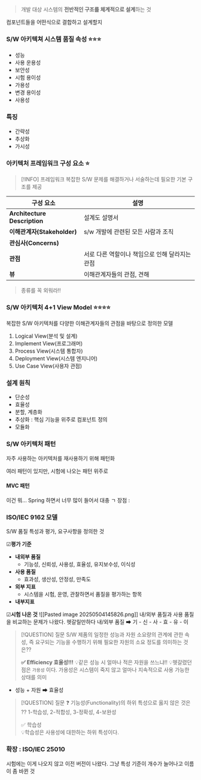 
>개발 대상 시스템의 **전반적인 구조를 체계적으로 설계**하는 것 

컴포넌트들을 어떤식으로 결합하고 설계할지 

### S/W 아키텍쳐 시스템 품질 속성 ⭐⭐⭐

- 성능
- 사용 운용성
- 보안성
- 시험 용이성
- 가용성
- 변경 용이성
- 사용성

### 특징

- 간략성
- 추상화
- 가시성

### 아키텍처 프레임워크 구성 요소 ⭐

> [!INFO] 프레임워크 
>복잡한 S/W 문제를 해결하거나 서술하는데 필요한 기본 구조를 제공 


| 구성 요소                        | 설명                         |
| ---------------------------- | -------------------------- |
| **Architecture Description** | 설계도 설명서                    |
| **이해관계자(Stakeholder)**       | s/w 개발에 관련된 모든 사람과 조직      |
| **관심사(Concerns)**            |                            |
| **관점**                       | 서로 다른 역할이나 책임으로 인해 달라지는 관점 |
| **뷰**                        | 이해관계자들의 관점, 견해             |
> 종류를 꼭 외워라!!

### S/W 아키텍처 4+1 View Model ⭐⭐⭐⭐

복잡한 S/W 아키텍처를 다양한 이해관계자들의 관점을 바탕으로 정의한 모델
1. Logical View(분석 및 설계)
2. Implement View(프로그래머)
3. Process View(시스템 통합자)
4. Deployment View(시스템 엔지니어)
5. Use Case View(사용자 관점)

### 설계 원칙 
- 단순성
- 효율성
- 분할, 계층화
- 추상화 : 핵심 기능을 위주로 컴포넌트 정의
- 모듈화

### S/W 아키텍처 패턴 

자주 사용하는 아키텍처를 재사용하기 위해 패턴화

여러 패턴이 있지만, 시험에 나오는 패턴 위주로 
#### MVC 패턴 
이건 뭐... Spring 하면서 너무 많이 들어서 대충 ㄱ 
장점 : 




### ISO/IEC 9162 모델 
S/W 품질 특성과 평가, 요구사항을 정의한 것 

☑**평가 기준** 
- **내외부 품질**
	- 기능성, 신뢰성, 사용성, 효율성, 유지보수성, 이식성
- **사용 품질** 
	- 효과성, 생산성, 안정성, 만족도   
- **외부 지표** 
	- 시스템을 시험, 운영, 관찰하면서 품질을 평가하는 항목
- **내부지표** 


☑**시험 나온 것** 
![[Pasted image 20250504145826.png]]
내/외부 품질과 사용 품질을 비교하는 문제가 나왔다. 
헷갈릴만하다 
내/외부 품질 ➡ 기 - 신 - 사 - 효 - 유 - 이 


> [!QUESTION] 질문 
> S/W 제품의 일정한 성능과 자원 소요량의 관계에 관한 속성, 즉 요구되는 기능을 수행하기 위해 필요한 자원의 소요 정도를 의미하는 것은??
> 
> **✅ Efficiency 효율성!!!**
> 💡같은 성능 시 얼마나 적은 자원을 쓰느냐!!
> 💡헷갈렸던 점은 `가용성` 이다. 가용성은 시스템이 죽지 않고 얼마나 지속적으로 사용 가능한 상태를 의미 
- 성능 + 자원 ➡ 효율성 

> [!QUESTION] 질문
> ❓ 기능성(Functionality)의 하위 특성으로 옳지 않은 것은 ??
> 1-학습성, 2-적합성, 3-정확성, 4-보완성
> 
> ✅ 학습성  
> 💡학습성은 사용성에 대한하는 하위 특성이다. 


### 확장 : ISO/IEC 25010
시험에는 이게 나오지 않고 이전 버전이 나왔다.
그냥 특성 기준이 개수가 늘어나고 이름이 좀 바뀐 것 



